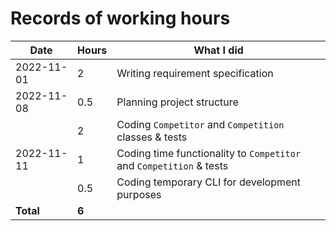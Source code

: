 # Records of working hours

| Date | Hours | What I did  |
| --- | --- | --- |
| 2022-11-01 | 2 | Writing requirement specification |
| 2022-11-08 | 0.5 | Planning project structure |
| | 2 | Coding `Competitor` and `Competition` classes & tests |
| 2022-11-11 | 1 | Coding time functionality to `Competitor` and `Competition` & tests |
| | 0.5 | Coding temporary CLI for development purposes |
| **Total** | **6** | | 
